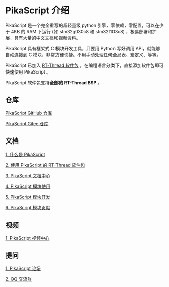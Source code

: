 # PikaScript 介绍

PikaScript 是一个完全重写的超轻量级 python 引擎，零依赖，零配置，可以在少于 4KB 的 RAM 下运行 (如 stm32g030c8 和 stm32f103c8) ，极易部署和扩展，具有大量的中文文档和视频资料。

PikaScript 具有框架式 C 模块开发工具，只要用 Python 写好调用 API，就能够自动连接到 C 模块，非常方便快捷。不用手动处理任何全局表、宏定义、等等。

PikaScript 已加入 [RT-Thread 软件包](https://packages.rt-thread.org/detail.html?package=pikascript) ，在编程语言分类下，直接添加软件包即可快速使用 PikaScript 。

PikaScript 软件包支持**全部的 RT-Thread BSP** 。

## 仓库

[PikaScript GitHub 仓库](https://github.com/pikasTech/pikascript)

[PikaScript Gitee 仓库](https://gitee.com/Lyon1998/pikascript)

## 文档

[1. 什么是 PikaScript](https://www.yuque.com/liang-mltek/pikascript/nz7dgl)

[2. 使用 PikaScript 的 RT-Thread 软件包](https://www.yuque.com/liang-mltek/pikascript/wcc36r)

[3. PikaScript 文档中心](https://www.yuque.com/liang-mltek/pikascript)

[4. PikaScript 模块使用](https://www.yuque.com/liang-mltek/pikascript/imqf0c)

[5. PikaScript 模块开发](https://www.yuque.com/liang-mltek/pikascript/usacrp)

[6. PikaScript 模块贡献](https://www.yuque.com/liang-mltek/pikascript/xq50e1)

## 视频

[1. PikaScript 视频中心](https://space.bilibili.com/5365336/channel/seriesdetail?sid=1034902)

## 提问

[1. PikaScript 论坛](https://whycan.com/f_55.html)

[2. QQ 交流群](https://gitee.com/Lyon1998/pikascript#tencent-qq-group)
